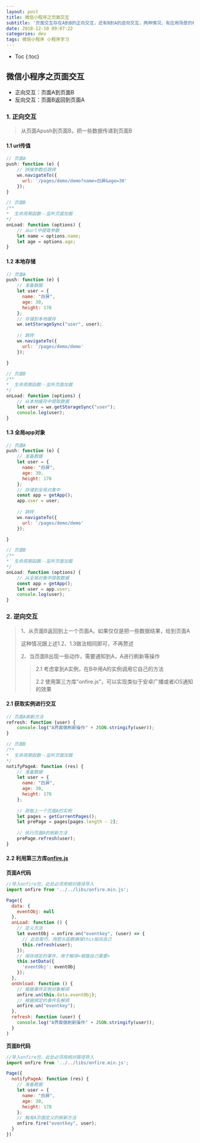 ```yaml
---
layout: post
title: 微信小程序之页面交互
subtitle: '页面交互存在A到B的正向交互，还有B到A的逆向交互，两种情况，有应用场景的相同和不同之处'
date: 2018-12-10 09:07:22
categories: dev
tags: 微信小程序 小程序学习
---
```


* Toc
{:toc}

## 微信小程序之页面交互
- 正向交互：页面A到页面B
- 反向交互：页面B返回到页面A

### 1. 正向交互

> 从页面Apush到页面B，把一些数据传递到页面B
>

#### 1.1 url传值

```js
// 页面A
push: function (e) {
    // 拼接参数后跳转
    wx.navigateTo({
      url: '/pages/demo/demo?name=白屏&age=30'
    });
}

// 页面B
/**
*  生命周期函数--监听页面加载
*/
onLoad: function (options) {
    // 从url中提取参数
	let name = options.name;
    let age = options.age;
}

```



#### 1.2 本地存储

```js
// 页面A
push: function (e) {
	// 准备数据
    let user = {
      name: "白屏",
      age: 30,
      height: 178
    };
    // 存储到本地缓存
    wx.setStorageSync("user", user);
    
	// 跳转
    wx.navigateTo({
      url: '/pages/demo/demo'
    });

}

// 页面B
/**
*  生命周期函数--监听页面加载
*/
onLoad: function (options) {
    // 从本地缓存中提取数据
    let user = wx.getStorageSync("user");
    console.log(user);
}

```



#### 1.3 全局app对象
```js
// 页面A
push: function (e) {
	// 准备数据
    let user = {
      name: "白屏",
      age: 30,
      height: 178
    };
    // 存储到全局对象中
    const app = getApp();
    app.user = user;
    
	// 跳转
    wx.navigateTo({
      url: '/pages/demo/demo'
    });

}

// 页面B
/**
*  生命周期函数--监听页面加载
*/
onLoad: function (options) {
    // 从全局对象中提取数据
    const app = getApp();
    let user = app.user;
    console.log(user);
}

```




### 2. 逆向交互

> 1、从页面B返回到上一个页面A，如果仅仅是把一些数据结果，给到页面A
>
> 这种情况跟上述1.2、1.3做法相同即可，不再赘述
>
> 2、当页面B出现一些动作，需要通知到A，A进行刷新等操作
>
> > 2.1 考虑拿到A实例，在B中用A的实例调用它自己的方法
> >
> > 2.2 使用第三方库"onfire.js"，可以实现类似于安卓广播或者iOS通知的效果



#### 2.1 获取实例进行交互

```js
// 页面A刷新方法
refresh: function (user) {
    console.log("A界面做刷新操作" + JSON.stringify(user));
}

// 页面B
/**
*  生命周期函数--监听页面加载
*/
notifyPageA: function (res) {
    // 准备数据
    let user = {
      name: "白屏",
      age: 30,
      height: 178
    };
    
    // 获取上一个页面A的实例
    let pages = getCurrentPages();
    let prePage = pages[pages.length - 2];
    
    // 执行页面A的刷新方法
    prePage.refresh(user);
}
```

#### 2.2 利用第三方库[onfire.js](https://github.com/hustcc/onfire.js)

 **页面A代码**

```js
//导入onfire包，此处必须用相对路径导入
import onfire from '../../libs/onfire.min.js';

Page({
  data: {
    eventObj: null
  },
  onLoad: function () {
    // 定义方法
    let eventObj = onfire.on("eventkey", (user) => {
      // 此处取巧，用箭头函数确保this指向自己
      this.refresh(user);
    });
    // 保存绑定的事件，用于解绑<根据自己需要>
    this.setData({
      'eventObj': eventObj
    });
  },
  onUnload: function () {
    // 根据事件实例对象解绑
    onfire.un(this.data.eventObj);
    // 根据绑定的事件名解绑
    onfire.un("eventkey");
  },
  refresh: function (user) {
    console.log("A界面做刷新操作" + JSON.stringify(user));
  }
)
```



**页面B代码**

```js
//导入onfire包，此处必须用相对路径导入
import onfire from '../../libs/onfire.min.js';

Page({
  notifyPageA: function (res) {
    // 准备数据
    let user = {
      name: "白屏",
      age: 30,
      height: 178
    };
    // 触发A页面定义的刷新方法
    onfire.fire("eventkey", user);
  }
})
```

